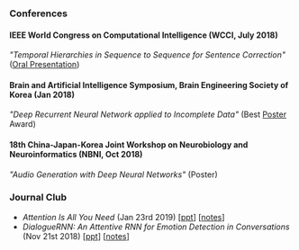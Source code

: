 
### Conferences
#### IEEE World Congress on Computational Intelligence (WCCI, July 2018)
*"Temporal Hierarchies in Sequence to Sequence for Sentence Correction"* ([Oral Presentation](https://github.com/gcunhase/PaperNotes/blob/master/presentations/WCCI_July2018_OralPresentation.pdf))

#### Brain and Artificial Intelligence Symposium, Brain Engineering Society of Korea (Jan 2018)
*"Deep Recurrent Neural Network applied to Incomplete Data"* (Best [Poster](https://github.com/gcunhase/PaperNotes/blob/master/presentations/BESK_Jan2018_BestPoster.pdf) Award)

#### 18th China-Japan-Korea Joint Workshop on Neurobiology and Neuroinformatics (NBNI, Oct 2018)
*"Audio Generation with Deep Neural Networks"* (Poster)

### Journal Club
* *Attention Is All You Need* (Jan 23rd 2019) [[ppt](https://github.com/gcunhase/PaperNotes/blob/master/presentations/JournalClub-Transformer-Jan23_2019.pptx)] [[notes](https://github.com/gcunhase/PaperNotes/blob/master/notes/attentionisallyouneed.md)]
* *DialogueRNN: An Attentive RNN for Emotion Detection in Conversations* (Nov 21st 2018) [[ppt](https://github.com/gcunhase/PaperNotes/blob/master/presentations/JournalClub-DialogueRNN-Nov21_2018.pptx)] [[notes](https://github.com/gcunhase/PaperNotes/blob/master/notes/dialoguernn.md)]
